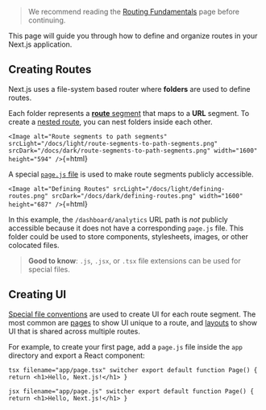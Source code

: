 > We recommend reading the [Routing
> Fundamentals](/docs/app/building-your-application/routing) page before
> continuing.

This page will guide you through how to define and organize routes in
your Next.js application.

## Creating Routes

Next.js uses a file-system based router where **folders** are used to
define routes.

Each folder represents a [**route**
segment](/docs/app/building-your-application/routing#route-segments)
that maps to a **URL** segment. To create a [nested
route](/docs/app/building-your-application/routing#nested-routes), you
can nest folders inside each other.

`<Image
  alt="Route segments to path segments"
  srcLight="/docs/light/route-segments-to-path-segments.png"
  srcDark="/docs/dark/route-segments-to-path-segments.png"
  width="1600"
  height="594"
/>`{=html}

A special [`page.js`
file](/docs/app/building-your-application/routing/pages-and-layouts#pages)
is used to make route segments publicly accessible.

`<Image
  alt="Defining Routes"
  srcLight="/docs/light/defining-routes.png"
  srcDark="/docs/dark/defining-routes.png"
  width="1600"
  height="687"
/>`{=html}

In this example, the `/dashboard/analytics` URL path is *not* publicly
accessible because it does not have a corresponding `page.js` file. This
folder could be used to store components, stylesheets, images, or other
colocated files.

> **Good to know**: `.js`, `.jsx`, or `.tsx` file extensions can be used
> for special files.

## Creating UI

[Special file
conventions](/docs/app/building-your-application/routing#file-conventions)
are used to create UI for each route segment. The most common are
[pages](/docs/app/building-your-application/routing/pages-and-layouts#pages)
to show UI unique to a route, and
[layouts](/docs/app/building-your-application/routing/pages-and-layouts#layouts)
to show UI that is shared across multiple routes.

For example, to create your first page, add a `page.js` file inside the
`app` directory and export a React component:

`tsx filename="app/page.tsx" switcher export default function Page() {   return <h1>Hello, Next.js!</h1> }`

`jsx filename="app/page.js" switcher export default function Page() {   return <h1>Hello, Next.js!</h1> }`
